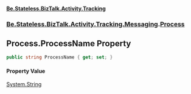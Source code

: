 #### [Be.Stateless.BizTalk.Activity.Tracking](README.md 'README')
### [Be.Stateless.BizTalk.Activity.Tracking.Messaging](Be.Stateless.BizTalk.Activity.Tracking.Messaging.md 'Be.Stateless.BizTalk.Activity.Tracking.Messaging').[Process](Process.md 'Be.Stateless.BizTalk.Activity.Tracking.Messaging.Process')

## Process.ProcessName Property

```csharp
public string ProcessName { get; set; }
```

#### Property Value
[System.String](https://docs.microsoft.com/en-us/dotnet/api/System.String 'System.String')